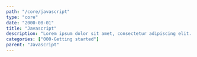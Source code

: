 ```yaml
---
path: "/core/javascript"
type: "core"
date: "2000-08-01"
title: "Javascript"
description: "Lorem ipsum dolor sit amet, consectetur adipiscing elit. Nunc tempus laoreet leo sit amet iaculis."
categories: ["000-Getting started"]
parent: "Javascript"
---
```

